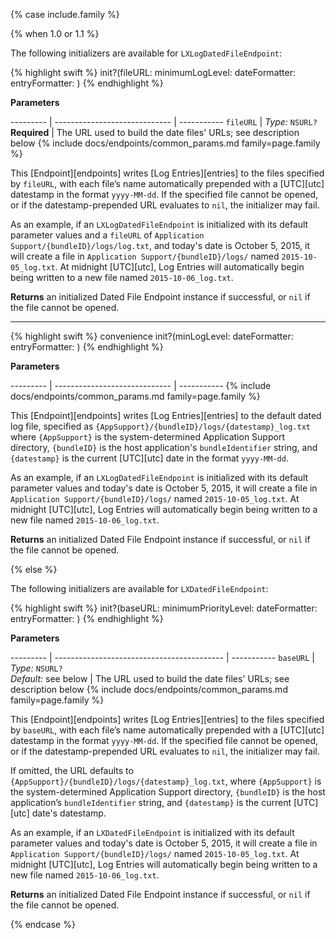 {% case include.family %}

{% when 1.0 or 1.1 %}


The following initializers are available for `LXLogDatedFileEndpoint`:

{% highlight swift %}
init?(fileURL: minimumLogLevel: dateFormatter: entryFormatter: )
{% endhighlight %}

**Parameters**

--------- | ----------------------------- | -----------
`fileURL` | _Type:_ `NSURL?` **Required** | The URL used to build the date files' URLs; see description below
{% include docs/endpoints/common_params.md family=page.family %}

This [Endpoint][endpoints] writes [Log Entries][entries] to the files specified by `fileURL`, with each file’s name automatically prepended with a [UTC][utc] datestamp in the format `yyyy-MM-dd`. If the specified file cannot be opened, or if the datestamp-prepended URL evaluates to `nil`, the initializer may fail.

As an example, if an `LXLogDatedFileEndpoint` is initialized with its default parameter values and a `fileURL` of `Application Support/{bundleID}/logs/log.txt`, and today's date is October 5, 2015, it will create a file in `Application Support/{bundleID}/logs/` named `2015-10-05_log.txt`. At midnight [UTC][utc], Log Entries will automatically begin being written to a new file named `2015-10-06_log.txt`.

**Returns** an initialized Dated File Endpoint instance if successful, or `nil` if the file cannot be opened.

***

{% highlight swift %}
convenience init?(minLogLevel: dateFormatter: entryFormatter: )
{% endhighlight %}

**Parameters**

--------- | ----------------------------- | -----------
{% include docs/endpoints/common_params.md family=page.family %}

This [Endpoint][endpoints] writes [Log Entries][entries] to the default dated log file, specified as `{AppSupport}/{bundleID}/logs/{datestamp}_log.txt` where `{AppSupport}` is the system-determined Application Support directory, `{bundleID}` is the host application's `bundleIdentifier` string, and `{datestamp}` is the current [UTC][utc] date in the format `yyyy-MM-dd`.

As an example, if an `LXLogDatedFileEndpoint` is initialized with its default parameter values and today's date is October 5, 2015, it will create a file in `Application Support/{bundleID}/logs/` named `2015-10-05_log.txt`. At midnight [UTC][utc], Log Entries will automatically begin being written to a new file named `2015-10-06_log.txt`.

**Returns** an initialized Dated File Endpoint instance if successful, or `nil` if the file cannot be opened.


{% else %}


The following initializers are available for `LXDatedFileEndpoint`:

{% highlight swift %}
init?(baseURL: minimumPriorityLevel: dateFormatter: entryFormatter: )
{% endhighlight %}

**Parameters**

--------- | ------------------------------------------ | -----------
`baseURL` | _Type:_ `NSURL?` <br> _Default:_ see below | The URL used to build the date files' URLs; see description below
{% include docs/endpoints/common_params.md family=page.family %}

This [Endpoint][endpoints] writes [Log Entries][entries] to the files specified by `baseURL`, with each file’s name automatically prepended with a [UTC][utc] datestamp in the format `yyyy-MM-dd`. If the specified file cannot be opened, or if the datestamp-prepended URL evaluates to `nil`, the initializer may fail.

If omitted, the URL defaults to `{AppSupport}/{bundleID}/logs/{datestamp}_log.txt`, where `{AppSupport}` is the system-determined Application Support directory, `{bundleID}` is the host application’s `bundleIdentifier` string, and `{datestamp}` is the current [UTC][utc] date's datestamp.

As an example, if an `LXDatedFileEndpoint` is initialized with its default parameter values and today's date is October 5, 2015, it will create a file in `Application Support/{bundleID}/logs/` named `2015-10-05_log.txt`. At midnight [UTC][utc], Log Entries will automatically begin being written to a new file named `2015-10-06_log.txt`.

**Returns** an initialized Dated File Endpoint instance if successful, or `nil` if the file cannot be opened.


{% endcase %}
